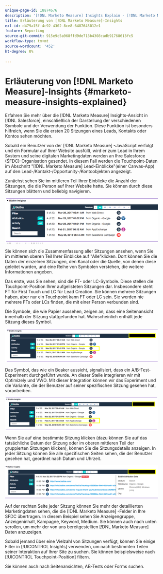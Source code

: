 ```yaml
---
unique-page-id: 18874676
description: '[!DNL Marketo Measure] Insights Explain - [!DNL Marketo Measure]'
title: Erläuterung von [!DNL Marketo Measure]-Insights
exl-id: d479a15f-4c92-4302-8ce8-6487645012e1
feature: Reporting
source-git-commit: 915e9c5a968ffd9de713b4308cadb91768613fc5
workflow-type: tm+mt
source-wordcount: '452'
ht-degree: 0%

---
```


# Erläuterung von [!DNL Marketo Measure]-Insights {#marketo-measure-insights-explained}

Erfahren Sie mehr über die [!DNL Marketo Measure] Insights-Ansicht in [!DNL Salesforce], einschließlich der Darstellung der verschiedenen Symbole und der Verwendung der Funktion. Diese Funktion ist besonders hilfreich, wenn Sie die ersten 20 Sitzungen eines Leads, Kontakts oder Kontos sehen möchten.

Sobald ein Benutzer von der [!DNL Marketo Measure] -JavaScript verfolgt und ein Formular auf Ihrer Website ausfüllt, wird er zum Lead in Ihrem System und seine digitalen Marketingdaten werden an Ihre Salesforce (SFDC)-Organisation gesendet. In diesem Fall werden die Touchpoint-Daten im Abschnitt &quot;[!DNL Marketo Measure] Lead-Einblicke&quot;(einer Canvas-App) auf den Lead-/Kontakt-/Opportunity-/Kontoobjekten angezeigt.

Zunächst sehen Sie im mittleren Teil Ihrer Einblicke die Anzahl der Sitzungen, die die Person auf Ihrer Website hatte. Sie können durch diese Sitzungen blättern und beliebig navigieren.

![](assets/1.png)

Sie können sich die Zusammenfassung aller Sitzungen ansehen, wenn Sie im mittleren oberen Teil Ihrer Einblicke auf &quot;Alle&quot;klicken. Dort können Sie die Daten der einzelnen Sitzungen, den Kanal oder die Quelle, von denen diese geleitet wurden, und eine Reihe von Symbolen verstehen, die weitere Informationen angeben.

Das erste, was Sie sehen, sind die FT- oder LC-Symbole. Diese stellen die Touchpoint-Position Ihrer aufgelisteten Sitzungen dar. Insbesondere steht FT für First Touch und LC für Lead Creation. Sie können mehrere Sitzungen haben, aber nur ein Touchpoint kann FT oder LC sein. Sie werden nie mehrere FTs oder LCs finden, die mit einer Person verbunden sind.

Die Symbole, die wie Papier aussehen, zeigen an, dass eine Seitenansicht innerhalb der Sitzung stattgefunden hat. Wahrscheinlich enthält jede Sitzung dieses Symbol.

![](assets/2.png)

Das Symbol, das wie ein Beaker aussieht, signalisiert, dass ein A/B-Test-Experiment durchgeführt wurde. An dieser Stelle integrieren wir mit Optimizely und VWO. Mit dieser Integration können wir das Experiment und die Variante, die der Benutzer auf seiner spezifischen Sitzung gesehen hat, vorantreiben.

![](assets/3.png)

Wenn Sie auf eine bestimmte Sitzung klicken (dazu können Sie auf das tatsächliche Datum der Sitzung oder im oberen mittleren Teil der gruppierten Sitzungen klicken), können Sie die Sitzungsdetails anzeigen. In jeder Sitzung können Sie alle spezifischen Seiten sehen, die der Benutzer gesehen hat, geordnet nach Datum und Uhrzeit.

![](assets/4.png)

Auf der rechten Seite jeder Sitzung können Sie mehr der detaillierten Marketingdaten sehen, die die [!DNL Marketo Measure] -Felder in Ihre SFDC übertragen. In diesem Beispiel sehen Sie Anzeigengruppe, Anzeigeninhalt, Kampagne, Keyword, Medium. Sie können auch nach unten scrollen, um mehr der von uns bereitgestellten [!DNL Marketo Measure] Daten anzuzeigen.

Sobald jemand über eine Vielzahl von Sitzungen verfügt, können Sie einige Filter in [!UICONTROL Insights] verwenden, um nach bestimmten Teilen seiner Interaktion auf Ihrer Site zu suchen. Sie können beispielsweise nach [!UICONTROL Touchpoint-Position] filtern.

Sie können auch nach Seitenansichten, AB-Tests oder Forms suchen.
